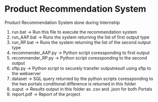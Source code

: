 # Product Recommendation System
Product Recommendation System done during Internship

1. run.bat -> Run this file to execute the recommendation system
2. run_AAP.bat -> Runs the system returning the list of first output type
3. run_RP.bat -> Runs the system returning the list of the second output type
4. recommender_AAP.py -> Python script coressponding to first output
5. recommender_RP.py -> Python script coressponding to the second output
6. sftp.py -> Python script to securely transfer outputresult using sftp to the webserver
7. dataset -> SQL query returned by the python scripts coressponding to the two portals conditional difference is returned in this folder
8. ouput -> Results output in this folder as .csv and .json for both Portals
9. report.pdf -> Report of the project
